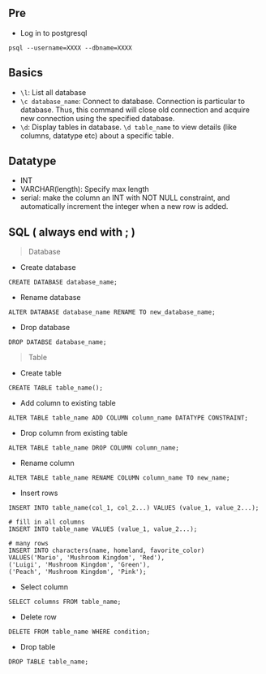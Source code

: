 ## Pre
- Log in to postgresql

```
psql --username=XXXX --dbname=XXXX
```
## Basics
- `\l`: List all database
- `\c database_name`: Connect to database. Connection is particular to database. Thus, this command will close old connection and acquire new connection using the specified database.
- `\d`: Display tables in database. `\d table_name` to view details (like columns, datatype etc) about a specific table.

## Datatype
- INT
- VARCHAR(length): Specify max length
- serial: make the column an INT with NOT NULL constraint, and automatically increment the integer when a new row is added.

## SQL ( always end with ; )


>Database


- Create database

```
CREATE DATABASE database_name; 
```
- Rename database

```
ALTER DATABASE database_name RENAME TO new_database_name;
```

- Drop database

```
DROP DATABSE database_name;
```


>Table


- Create table

```
CREATE TABLE table_name();
```

- Add column to existing table

```
ALTER TABLE table_name ADD COLUMN column_name DATATYPE CONSTRAINT;
```

- Drop column from existing table

```
ALTER TABLE table_name DROP COLUMN column_name;
```

- Rename column

```
ALTER TABLE table_name RENAME COLUMN column_name TO new_name;
```

- Insert rows

```
INSERT INTO table_name(col_1, col_2...) VALUES (value_1, value_2...);

# fill in all columns
INSERT INTO table_name VALUES (value_1, value_2...);

# many rows
INSERT INTO characters(name, homeland, favorite_color)
VALUES('Mario', 'Mushroom Kingdom', 'Red'),
('Luigi', 'Mushroom Kingdom', 'Green'),
('Peach', 'Mushroom Kingdom', 'Pink');
```

- Select column

```
SELECT columns FROM table_name;
```

- Delete row

```
DELETE FROM table_name WHERE condition;
```

- Drop table

```
DROP TABLE table_name;
```

